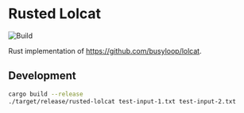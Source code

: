 # Rusted Lolcat

![Build](https://github.com/devmode-io/rusted-lolcat/workflows/Build/badge.svg)

Rust implementation of https://github.com/busyloop/lolcat.


## Development

```bash
cargo build --release
./target/release/rusted-lolcat test-input-1.txt test-input-2.txt
```
